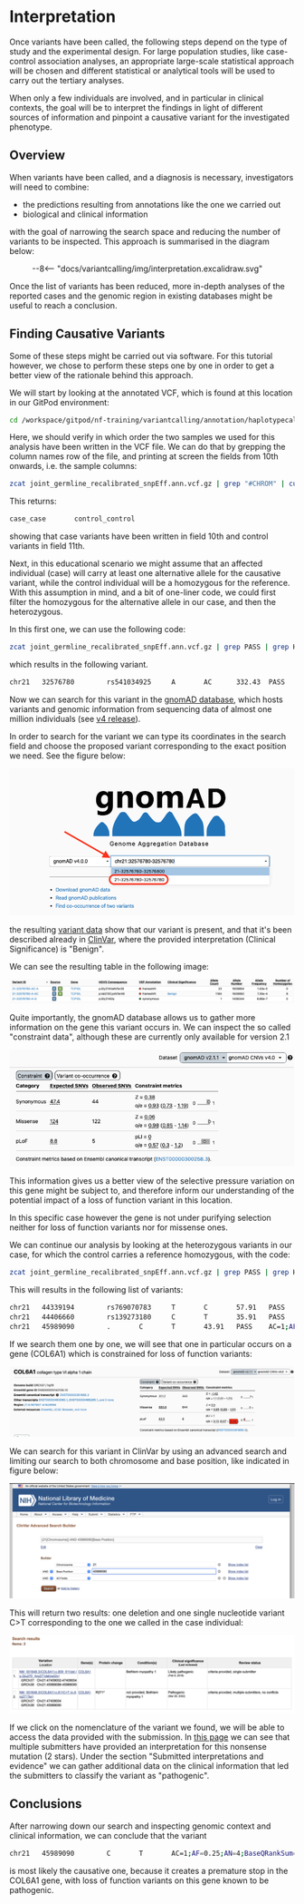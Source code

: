 # Interpretation

Once variants have been called, the following steps depend on the type of study and the experimental design.
For large population studies, like case-control association analyses, an appropriate large-scale statistical approach will be chosen and different statistical or analytical tools will be used to carry out the tertiary analyses.

When only a few individuals are involved, and in particular in clinical contexts, the goal will be to interpret the findings in light of different sources of information and pinpoint a causative variant for the investigated phenotype.

## Overview

When variants have been called, and a diagnosis is necessary, investigators will need to combine:
- the predictions resulting from annotations like the one we carried out
- biological and clinical information

with the goal of narrowing the search space and reducing the number of variants to be inspected.
This approach is summarised in the diagram below:

<figure class="excalidraw">
--8<-- "docs/variantcalling/img/interpretation.excalidraw.svg"
</figure>

Once the list of variants has been reduced, more in-depth analyses of the reported cases and the genomic region in existing databases might be useful to reach a conclusion.


## Finding Causative Variants

Some of these steps might be carried out via software. For this tutorial however, we chose to perform these steps one by one in order to get a better view of the rationale behind this approach.

We will start by looking at the annotated VCF, which is found at this location in our GitPod environment:

```bash
cd /workspace/gitpod/nf-training/variantcalling/annotation/haplotypecaller/joint_variant_calling
```

Here, we should verify in which order the two samples we used for this analysis have been written in the VCF file. We can do that by grepping the column names row of the file, and printing at screen the fields from 10th onwards, i.e. the sample columns:

```bash
zcat joint_germline_recalibrated_snpEff.ann.vcf.gz | grep "#CHROM" | cut -f 10-
```

This returns:

```bash
case_case       control_control
```

showing that case variants have been written in field 10th and control variants in field 11th.

Next, in this educational scenario we might assume that an affected individual (case) will carry at least one alternative allele for the causative variant, while the control individual will be a homozygous for the reference.
With this assumption in mind, and a bit of one-liner code, we could first filter the homozygous for the alternative allele in our case, and then the heterozygous.

In this first one, we can use the following code:

```bash
zcat joint_germline_recalibrated_snpEff.ann.vcf.gz | grep PASS | grep HIGH | perl -nae 'if($F[10]=~/0\/0/ && $F[9]=~/1\/1/){print $_;}'
```

which results in the following variant.

```bash
chr21   32576780        rs541034925     A       AC      332.43  PASS    AC=2;AF=0.5;AN=4;DB;DP=94;ExcessHet=0;FS=0;MLEAC=2;MLEAF=0.5;MQ=60;POSITIVE_TRAIN_SITE;QD=33.24;SOR=3.258;VQSLOD=953355.11;culprit=FS;ANN=AC|frameshift_variant|HIGH|TCP10L|ENSG00000242220|transcript|ENST00000300258.8|protein_coding|5/5|c.641dupG|p.Val215fs|745/3805|641/648|214/215||,AC|frameshift_variant|HIGH|CFAP298-TCP10L|ENSG00000265590|transcript|ENST00000673807.1|protein_coding|8/8|c.1163dupG|p.Val389fs|1785/4781|1163/1170|388/389||  GT:AD:DP:GQ:PL  1/1:0,10:10:30:348,30,0 0/0:81,0:81:99:0,119,1600
```

Now we can search for this variant in the [gnomAD database](https://gnomad.broadinstitute.org), which hosts variants and genomic information from sequencing data of almost one million individuals (see [v4 release](https://gnomad.broadinstitute.org/news/2023-11-gnomad-v4-0/)).

In order to search for the variant we can type its coordinates in the search field and choose the proposed variant corresponding to the exact position we need. See the figure below:

![gnomad search](./img/gnomad_search.png)

the resulting [variant data](https://gnomad.broadinstitute.org/region/21-32576780-32576780?dataset=gnomad_r4) show that our variant is present, and that it's been described already in [ClinVar](https://www.ncbi.nlm.nih.gov/clinvar/), where the provided interpretation (Clinical Significance) is "Benign".

We can see the resulting table in the following image:

![gnomad results](./img/gnomad_var_present.png)

Quite importantly, the gnomAD database allows us to gather more information on the gene this variant occurs in. We can inspect the so called "constraint data", although these are currently only available for version 2.1


![constraint](./img/gnomAD_constraint.png)

This information gives us a better view of the selective pressure variation on this gene might be subject to, and therefore inform our understanding of the potential impact of a loss of function variant in this location.

In this specific case however the gene is not under purifying selection neither for loss of function variants nor for missense ones.


We can continue our analysis by looking at the heterozygous variants in our case, for which the control carries a reference homozygous, with the code:

```bash
zcat joint_germline_recalibrated_snpEff.ann.vcf.gz | grep PASS | grep HIGH | perl -nae 'if($F[10]=~/0\/0/ && $F[9]=~/0\/1/){print $_;}'
```

This will results in the following list of variants:

```bash
chr21   44339194        rs769070783     T       C       57.91   PASS    AC=1;AF=0.25;AN=4;BaseQRankSum=-2.373;DB;DP=84;ExcessHet=0;FS=0;MLEAC=1;MLEAF=0.25;MQ=60;MQRankSum=0;POSITIVE_TRAIN_SITE;QD=3.41;ReadPosRankSum=-0.283;SOR=0.859;VQSLOD=198.85;culprit=FS;ANN=C|start_lost|HIGH|CFAP410|ENSG00000160226|transcript|ENST00000397956.7|protein_coding|1/7|c.1A>G|p.Met1?|200/1634|1/1128|1/375||,C|upstream_gene_variant|MODIFIER|ENSG00000232969|ENSG00000232969|transcript|ENST00000426029.1|pseudogene||n.-182T>C|||||182|,C|downstream_gene_variant|MODIFIER|ENSG00000184441|ENSG00000184441|transcript|ENST00000448927.1|pseudogene||n.*3343T>C|||||3343|;LOF=(CFAP410|ENSG00000160226|1|1.00)   GT:AD:DP:GQ:PL  0/1:8,9:17:66:66,0,71   0/0:67,0:67:99:0,118,999
chr21   44406660        rs139273180     C       T       35.91   PASS    AC=1;AF=0.25;AN=4;BaseQRankSum=-4.294;DB;DP=127;ExcessHet=0;FS=5.057;MLEAC=1;MLEAF=0.25;MQ=60;MQRankSum=0;POSITIVE_TRAIN_SITE;QD=0.51;ReadPosRankSum=0.526;SOR=1.09;VQSLOD=269.00;culprit=FS;ANN=T|stop_gained|HIGH|TRPM2|ENSG00000142185|transcript|ENST00000397932.6|protein_coding|19/33|c.2857C>T|p.Gln953*|2870/5216|2857/4662|953/1553||;LOF=(TRPM2|ENSG00000142185|1|1.00);NMD=(TRPM2|ENSG00000142185|1|1.00)       GT:AD:DP:GQ:PL  0/1:48,22:71:44:44,0,950        0/0:51,0:51:99:0,100,899
chr21   45989090        .       C       T       43.91   PASS    AC=1;AF=0.25;AN=4;BaseQRankSum=2.65;DP=89;ExcessHet=0;FS=4.359;MLEAC=1;MLEAF=0.25;MQ=60;MQRankSum=0;QD=2.58;ReadPosRankSum=-1.071;SOR=1.863;VQSLOD=240.19;culprit=FS;ANN=T|stop_gained|HIGH|COL6A1|ENSG00000142156|transcript|ENST00000361866.8|protein_coding|9/35|c.811C>T|p.Arg271*|892/4203|811/3087|271/1028||;LOF=(COL6A1|ENSG00000142156|1|1.00);NMD=(COL6A1|ENSG00000142156|1|1.00)        GT:AD:DP:GQ:PL  0/1:10,7:18:51:52,0,51  0/0:70,0:70:99:0,120,1800
```

If we search them one by one, we will see that one in particular occurs on a gene (COL6A1) which is constrained for loss of function variants:

![col6a1](./img/gnomAD_COL6A1.png)

We can search for this variant in ClinVar by using an advanced search and limiting our search to both chromosome and base position, like indicated in figure below:

![clinvar search](./img/clinvar_search.png)

This will return two results: one deletion and one single nucleotide variant C>T corresponding to the one we called in the case individual:

![clinvar results](./img/clinvar_results.png)

If we click on the nomenclature of the variant we found, we will be able to access the data provided with the submission. In [this page](https://www.ncbi.nlm.nih.gov/clinvar/variation/497373/) we can see that multiple submitters have provided an interpretation for this nonsense mutation (2 stars).
Under the section "Submitted interpretations and evidence" we can gather additional data on the clinical information that led the submitters to classify the variant as "pathogenic".

## Conclusions

After narrowing down our search and inspecting genomic context and clinical information, we can conclude that the variant

```bash
chr21   45989090        C       T       AC=1;AF=0.25;AN=4;BaseQRankSum=2.37;DP=86;ExcessHet=0;FS=0;MLEAC=1;MLEAF=0.25;MQ=60;MQRankSum=0;QD=2.99;ReadPosRankSum=-0.737;SOR=1.022;VQSLOD=9.09;culprit=QD;ANN=T|stop_gained|HIGH|COL6A1|ENSG00000142156|transcript|ENST00000361866.8|protein_coding|9/35|c.811C>T|p.Arg271*|892/4203|811/3087|271/1028||;LOF=(COL6A1|ENSG00000142156|1|1.00);NMD=(COL6A1|ENSG00000142156|1|1.00)     GT:AD:DP:GQ:PL       0/1:8,6:15:40:50,0,40   0/0:70,0:70:99:0,112,1494
```

is most likely the causative one, because it creates a premature stop in the COL6A1 gene, with loss of function variants on this gene known to be pathogenic.
